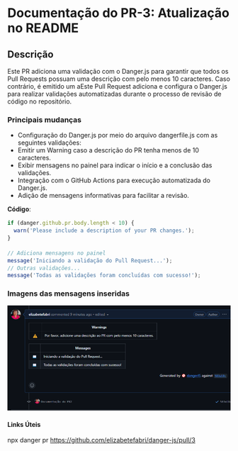# Documentação do PR-3: Atualização no README

## Descrição
Este PR adiciona uma validação com o Danger.js para garantir que todos os Pull Requests possuam uma descrição com pelo menos 10 caracteres. Caso contrário, é emitido um aEste Pull Request adiciona e configura o Danger.js para realizar validações automatizadas durante o processo de revisão de código no repositório.

### Principais mudanças
- Configuração do Danger.js por meio do arquivo dangerfile.js com as seguintes validações:
- Emitir um Warning caso a descrição do PR tenha menos de 10 caracteres.
- Exibir mensagens no painel para indicar o início e a conclusão das validações.
- Integração com o GitHub Actions para execução automatizada do Danger.js.
- Adição de mensagens informativas para facilitar a revisão.

**Código**:
```javascript
if (danger.github.pr.body.length < 10) {
  warn('Please include a description of your PR changes.');
}

// Adiciona mensagens no painel
message('Iniciando a validação do Pull Request...');
// Outras validações...
message('Todas as validações foram concluídas com sucesso!');
```
### Imagens das mensagens inseridas
![alt text](image.png)
#### Links Úteis
npx danger pr https://github.com/elizabetefabri/danger-js/pull/3